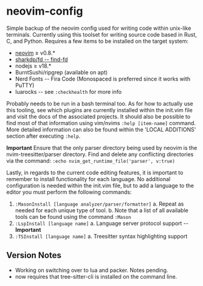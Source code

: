 # neovim-config

Simple backup of the neovim config used for writing code within unix-like terminals. Currently using this toolset for writing source code based in Rust, C, and Python. Requires a few items to be installed on the target system:

- [neovim](https://github.com/neovim/neovim/releases) $\geq$ v0.8.\*
- [sharkdp/fd -- find-fd](https://github.com/sharkdp/fd)
- nodejs $\geq$ v18.\*
- BurntSushi/ripgrep (available on apt)
- Nerd Fonts -- Fira Code (Monospaced is preferred since it works with PuTTY)
- luarocks -- see `:checkhealth` for more info

Probably needs to be run in a bash terminal too. As for how to actually use this tooling, see which plugins are currently installed within the init.vim file and visit the docs of the associated projects. It should also be possible to find most of that information using vim/nvims `:help [item-name]` command. More detailed information can also be found within the 'LOCAL ADDITIONS' section after executing `:help`.

**Important**
Ensure that the only parser directory being used by neovim is the nvim-treesitter/parser directory. Find and delete any conflicting directories via the command:
`:echo nvim_get_runtime_file('parser', v:true)`

Lastly, in regards to the current code editing features, it is important to remember to install functionality for each language. No additional configuration is needed within the init.vim file, but to add a language to the editor you must perform the following commands:

1. `:MasonInstall [language analyzer/parser/formatter]`
   a. Repeat as needed for each unique type of tool.
   b. Note that a list of all available tools can be found using the command `:Mason`
2. `:LspInstall [language name]`
   a. Language server protocol support -- **Important**
3. `:TSInstall [language name]`
   a. Treesitter syntax highlighting support

## Version Notes

- Working on switching over to lua and packer. Notes pending.
- now requires that tree-sitter-cli is installed on the command line. 
